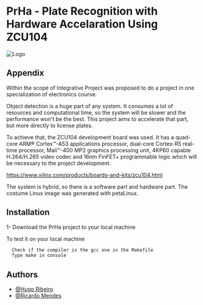 
# PrHa - Plate Recognition with Hardware Accelaration Using ZCU104






![Logo](docs/images/PrHaLogo)


## Appendix

Within the scope of Integrative Project was proposed to do a project in one specialization of electronics course.

Object detection is a huge part of any system. It consumes a lot of resources and computational time, so the system will be slower and the performance won't be the best. This project aims to accelerate that part, but more directly to license plates.

To achieve that, the ZCU104 development board was used. It has a quad-core ARM® Cortex™-A53 applications processor, dual-core Cortex-R5 real-time processor, Mali™-400 MP2 graphics processing unit, 4KP60 capable H.264/H.265 video codec and 16nm FinFET+ programmable logic which will be necessary to the project development.

https://www.xilinx.com/products/boards-and-kits/zcu104.html

The system is hybrid, so there is a software part and hardware part. The costume Linux image was generated with petaLinux.


## Installation

1- Download the PrHa project to your local machine


To test it on your local machine
```bash
  Check if the compiler is the gcc one in the Makefile
  Type make in console

```
    
## Authors


- [@Hugo Ribeiro](https://github.com/HugoRibeiro-A88287-UM)
- [@Ricardo Mendes](https://github.com/Portagens)

